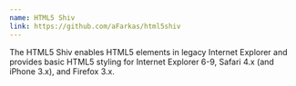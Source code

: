 ```yaml
---
name: HTML5 Shiv
link: https://github.com/aFarkas/html5shiv
---
```


The HTML5 Shiv enables HTML5 elements in legacy Internet Explorer and provides basic HTML5 styling for Internet Explorer 6-9, Safari 4.x (and iPhone 3.x), and Firefox 3.x.